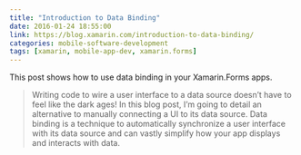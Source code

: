 ```yaml
---
title: "Introduction to Data Binding"
date: 2016-01-24 18:55:00
link: https://blog.xamarin.com/introduction-to-data-binding/
categories: mobile-software-development
tags: [xamarin, mobile-app-dev, xamarin.forms]
---
```

This post shows how to use data binding in your Xamarin.Forms apps.

> Writing code to wire a user interface to a data source doesn’t have to feel like the dark ages! In this blog post, I’m going to detail an alternative to manually connecting a UI to its data source. Data binding is a technique to automatically synchronize a user interface with its data source and can vastly simplify how your app displays and interacts with data.